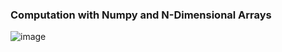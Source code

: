### Computation with Numpy and N-Dimensional Arrays


![image](<img src="https://i.imgur.com/dZ1XE9o.png" width=400>)
